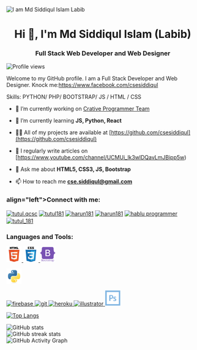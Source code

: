 ![I am Md Siddiqul Islam Labib](https://github.com/harun181/harun181/blob/main/page.png)


<h1 align="center">Hi 👋, I'm Md Siddiqul Islam (Labib) </h1>
<h3 align="center">Full Stack Web Developer and Web Designer</h3>

![Profile views](https://gpvc.arturio.dev/csesiddiqul) 

Welcome to my GitHub profile. I am a Full Stack Developer and Web Designer. 
Knock me:https://www.facebook.com/csesiddiqul

Skills: PYTHON/ PHP/ BOOTSTRAP/ JS / HTML / CSS
 

- 🔭 I’m currently working on [Crative Programmer Team](https://www.youtube.com/channel/UCMUi_lk3wlDQavLmJBipp5w)

- 🌱 I’m currently learning **JS, Python, React**

- 👨‍💻 All of my projects are available at [https://github.com/csesiddiqul](https://github.com/csesiddiqul)

- 📝 I regularly write articles on [https://www.youtube.com/channel/UCMUi_lk3wlDQavLmJBipp5w)

- 💬 Ask me about **HTML5, CSS3, JS, Bootstrap**

- 📫 How to reach me **cse.siddiqul@gmail.com**



<h3> align="left">Connect with me:</h3>
<p align="left">
<a href="https://www.facebook.com/csesiddiqul" target="blank"><img align="center" src="https://raw.githubusercontent.com/rahuldkjain/github-profile-readme-generator/master/src/images/icons/Social/facebook.svg" alt="tutul.qcsc" height="30" width="40" /></a>
<a href="https://twitter.com/siddiqul4" target="blank"><img align="center" src="https://raw.githubusercontent.com/rahuldkjain/github-profile-readme-generator/master/src/images/icons/Social/twitter.svg" alt="tutul181" height="30" width="40" /></a>
<a href="https://www.linkedin.com/in/md-siddiqul-islam-labib-7603b9171/" target="blank"><img align="center" src="https://raw.githubusercontent.com/rahuldkjain/github-profile-readme-generator/master/src/images/icons/Social/linked-in-alt.svg" alt="harun181" height="30" width="40" /></a>
<a href="https://codepen.io/md-siddiqul-islam-labib/pens/showcase" target="blank"><img align="center" src="https://raw.githubusercontent.com/rahuldkjain/github-profile-readme-generator/master/src/images/icons/Social/codepen.svg" alt="harun181" height="30" width="40" /></a>
<a href="https://www.youtube.com/c/https:/www.youtube.com/channel/ucmui_lk3wldqavlmjbipp5w" target="blank"><img align="center" src="https://raw.githubusercontent.com/rahuldkjain/github-profile-readme-generator/master/src/images/icons/Social/youtube.svg" alt="hablu programmer" height="30" width="40" /></a>
<a href="https://www.instagram.com/https://www.instagram.com/" target="blank"><img align="center" src="https://raw.githubusercontent.com/rahuldkjain/github-profile-readme-generator/master/src/images/icons/Social/instagram.svg" alt="tutul_181" height="30" width="40" /></a>
</p>

<h3 align="left">Languages and Tools:</h3>
<p align="left"> 
<a href="https://www.w3.org/html/" target="_blank"> <img src="https://raw.githubusercontent.com/devicons/devicon/master/icons/html5/html5-original-wordmark.svg" alt="html5" width="40" height="40"/> </a> 
<a href="https://www.w3schools.com/css/" target="_blank"> <img src="https://raw.githubusercontent.com/devicons/devicon/master/icons/css3/css3-original-wordmark.svg" alt="css3" width="40" height="40"/> </a>
<a href="https://getbootstrap.com" target="_blank"> <img src="https://raw.githubusercontent.com/devicons/devicon/master/icons/bootstrap/bootstrap-plain-wordmark.svg" alt="bootstrap" width="40" height="40"/> </a> 

<a href="https://www.python.org" target="_blank"> <img src="https://raw.githubusercontent.com/devicons/devicon/master/icons/python/python-original.svg" alt="python" width="40" height="40"/> </a>
 
<a href="https://firebase.google.com/" target="_blank"> <img src="https://www.vectorlogo.zone/logos/firebase/firebase-icon.svg" alt="firebase" width="40" height="40"/> </a> 
<a href="https://git-scm.com/" target="_blank"> <img src="https://www.vectorlogo.zone/logos/git-scm/git-scm-icon.svg" alt="git" width="40" height="40"/> </a> 
<a href="https://heroku.com" target="_blank"> <img src="https://www.vectorlogo.zone/logos/heroku/heroku-icon.svg" alt="heroku" width="40" height="40"/> </a> 
<a href="https://www.adobe.com/in/products/illustrator.html" target="_blank"> <img src="https://www.vectorlogo.zone/logos/adobe_illustrator/adobe_illustrator-icon.svg" alt="illustrator" width="40" height="40"/> </a> 
<a href="https://www.photoshop.com/en" target="_blank"> <img src="https://raw.githubusercontent.com/devicons/devicon/master/icons/photoshop/photoshop-line.svg" alt="photoshop" width="40" height="40"/> </a> 
</p>

[![Top Langs](https://github-readme-stats.vercel.app/api/top-langs/?username=csesiddiqul)](https://github.com/anuraghazra/github-readme-stats)

![GitHub stats](https://github-readme-stats.vercel.app/api?username=csesiddiqul&show_icons=true)  
![GitHub streak stats](https://github-readme-streak-stats.herokuapp.com/?user=csesiddiqul)  
![GitHub Activity Graph](https://activity-graph.herokuapp.com/graph?username=csesiddiqul)  
